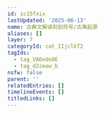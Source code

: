 ```yaml
---
id: ic15fxix
lastUpdated: '2025-06-13'
name: 古彝文解读刻划符号/古夷起源
aliases: []
layer: 7
categoryId: cat_IIjclkT2
tagIds:
  - tag_VAOxUoOE
  - tag_d2zeow_b
nsfw: false
parent: ''
relatedEntries: []
timelineEvents: []
titledLinks: []
---
```


